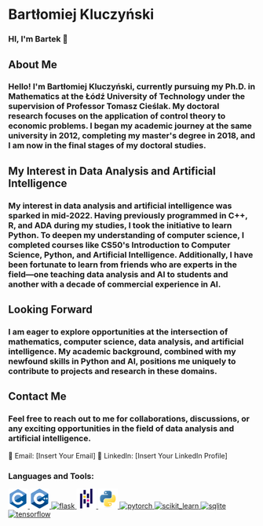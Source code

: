 # Bartłomiej Kluczyński

### HI, I'm Bartek 👋

## About Me

### Hello! I'm Bartłomiej Kluczyński, currently pursuing my Ph.D. in Mathematics at the Łódź University of Technology under the supervision of Professor Tomasz Cieślak. My doctoral research focuses on the application of control theory to economic problems. I began my academic journey at the same university in 2012, completing my master's degree in 2018, and I am now in the final stages of my doctoral studies.

## My Interest in Data Analysis and Artificial Intelligence

### My interest in data analysis and artificial intelligence was sparked in mid-2022. Having previously programmed in C++, R, and ADA during my studies, I took the initiative to learn Python. To deepen my understanding of computer science, I completed courses like CS50's Introduction to Computer Science, Python, and Artificial Intelligence. Additionally, I have been fortunate to learn from friends who are experts in the field—one teaching data analysis and AI to students and another with a decade of commercial experience in AI.

## Looking Forward

### I am eager to explore opportunities at the intersection of mathematics, computer science, data analysis, and artificial intelligence. My academic background, combined with my newfound skills in Python and AI, positions me uniquely to contribute to projects and research in these domains.

## Contact Me

### Feel free to reach out to me for collaborations, discussions, or any exciting opportunities in the field of data analysis and artificial intelligence.
📧 Email: [Insert Your Email]
🔗 LinkedIn: [Insert Your LinkedIn Profile]

<h3 align="left">Languages and Tools:</h3>
<p align="left"> <a href="https://www.cprogramming.com/" target="_blank" rel="noreferrer"> <img src="https://raw.githubusercontent.com/devicons/devicon/master/icons/c/c-original.svg" alt="c" width="40" height="40"/> </a> <a href="https://www.w3schools.com/cpp/" target="_blank" rel="noreferrer"> <img src="https://raw.githubusercontent.com/devicons/devicon/master/icons/cplusplus/cplusplus-original.svg" alt="cplusplus" width="40" height="40"/> </a> <a href="https://flask.palletsprojects.com/" target="_blank" rel="noreferrer"> <img src="https://www.vectorlogo.zone/logos/pocoo_flask/pocoo_flask-icon.svg" alt="flask" width="40" height="40"/> </a> <a href="https://pandas.pydata.org/" target="_blank" rel="noreferrer"> <img src="https://raw.githubusercontent.com/devicons/devicon/2ae2a900d2f041da66e950e4d48052658d850630/icons/pandas/pandas-original.svg" alt="pandas" width="40" height="40"/> </a> <a href="https://www.python.org" target="_blank" rel="noreferrer"> <img src="https://raw.githubusercontent.com/devicons/devicon/master/icons/python/python-original.svg" alt="python" width="40" height="40"/> </a> <a href="https://pytorch.org/" target="_blank" rel="noreferrer"> <img src="https://www.vectorlogo.zone/logos/pytorch/pytorch-icon.svg" alt="pytorch" width="40" height="40"/> </a> <a href="https://scikit-learn.org/" target="_blank" rel="noreferrer"> <img src="https://upload.wikimedia.org/wikipedia/commons/0/05/Scikit_learn_logo_small.svg" alt="scikit_learn" width="40" height="40"/> </a> <a href="https://www.sqlite.org/" target="_blank" rel="noreferrer"> <img src="https://www.vectorlogo.zone/logos/sqlite/sqlite-icon.svg" alt="sqlite" width="40" height="40"/> </a> <a href="https://www.tensorflow.org" target="_blank" rel="noreferrer"> <img src="https://www.vectorlogo.zone/logos/tensorflow/tensorflow-icon.svg" alt="tensorflow" width="40" height="40"/> </a> </p>




    

